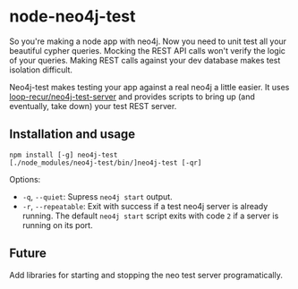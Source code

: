 node-neo4j-test
===============

So you're making a node app with neo4j. Now you need to unit test
all your beautiful cypher queries. Mocking the REST API calls won't
verify the logic of your queries. Making REST calls against your dev
database makes test isolation difficult.

Neo4j-test makes testing your app against a real neo4j a little easier.
It uses [loop-recur/neo4j-test-server](https://github.com/loop-recur/neo4j-test-server)
and provides scripts to bring up (and eventually, take down) your test
REST server.

Installation and usage
----------------------

    npm install [-g] neo4j-test
    [./node_modules/neo4j-test/bin/]neo4j-test [-qr]

Options:
* `-q`, `--quiet`: Supress `neo4j start` output.
* `-r`, `--repeatable`: Exit with success if a test neo4j server is already running. The default `neo4j start` script exits with code `2` if a server is running on its port.

Future
------

Add libraries for starting and stopping the neo test server programatically.
